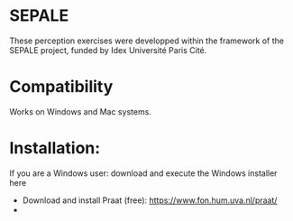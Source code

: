 # SEPALE
These perception exercises were developped within the framework of the SEPALE project, funded by Idex Université Paris Cité. 
# Compatibility
Works on Windows and Mac systems.
# Installation:
If you are a Windows user: download and execute the Windows installer here


- Download and install Praat (free): https://www.fon.hum.uva.nl/praat/
- 

